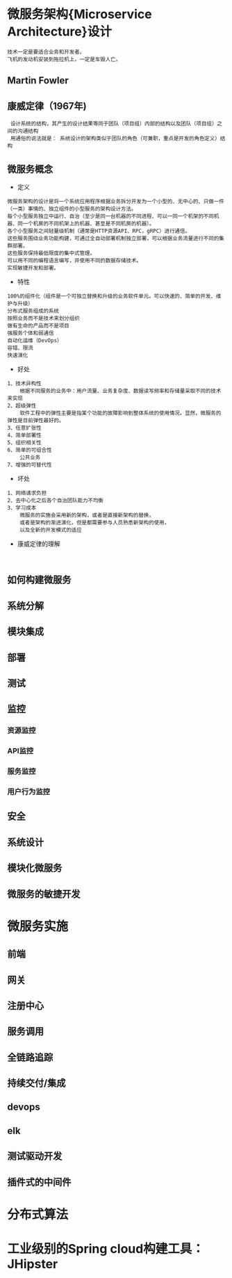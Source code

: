 # 微服务架构{Microservice Architecture}设计
``` 
技术一定是要适合业务和开发者。
飞机的发动机安装到拖拉机上，一定是车毁人亡。
```

## Martin Fowler

##  康威定律（1967年)

```
 设计系统的结构，其产生的设计结果等同于团队（项目组）内部的结构以及团队（项目组）之间的沟通结构  
 用通俗的说法就是： 系统设计的架构类似于团队的角色（可兼职，重点是开发的角色定义）结构
```
## 微服务概念
* 定义
```
微服务架构的设计是将一个系统应用程序根据业务拆分开发为一个小型的、无中心的、只做一件（一类）事情的、独立组件的小型服务的架构设计方法。 
每个小型服务独立中运行、自治（至少是同一台机器的不同进程、可以一同一个机架的不同机器、同一个机房的不同机架上的机器、甚至是不同机房的机器）。
各个小型服务之间轻量级机制（通常是HTTP资源API、RPC，gRPC）进行通信。 
这些服务围绕业务功能构建，可通过全自动部署机制独立部署，可以根据业务流量进行不同的集群部署。 
这些服务保持最低限度的集中式管理。
可以用不同的编程语言编写，并使用不同的数据存储技术。
实现敏捷开发和部署。
```
* 特性
```
100%的组件化（组件是一个可独立替换和升级的业务软件单元。可以快速的、简单的开发、维护与升级）
分布式服务组成的系统
按照业务而不是技术来划分组织
做有生命的产品而不是项目
强服务个体和弱通信
自动化运维（DevOps）
容错、限流
快速演化
```

* 好处

```
1、技术异构性
    根据不同服务的业务中：用户流量、业务复杂度、数据读写频率和存储量采取不同的技术来实现
2、超级弹性
    软件工程中的弹性主要是指某个功能的故障影响到整体系统的使用情况。显然，微服务的 弹性是目前弹性最好的。
3、任意扩张性
4、简单部署性
5、组织相关性
6、简单的可组合性
    公共业务
7、增强的可替代性

```

* 坏处
```
1、网络请求负担
2、去中心化之后各个自治团队能力不均衡
3、学习成本
    微服务的实施会采用新的架构，或者是直接新架构的替换，
    或者是架构的渐进演化，但是都需要参与人员熟悉新架构的使用，
    以及全新的开发模式的适应
```
* 康威定律的理解

```


```

## 如何构建微服务

## 系统分解

## 模块集成

## 部署

## 测试

## 监控

### 资源监控

### API监控

### 服务监控

### 用户行为监控

## 安全

## 系统设计

## 模块化微服务

## 微服务的敏捷开发

# 微服务实施

## 前端

## 网关

## 注册中心

## 服务调用

## 全链路追踪

## 持续交付/集成

## devops

## elk

## 测试驱动开发

## 插件式的中间件

# 分布式算法

# 工业级别的Spring cloud构建工具：JHipster